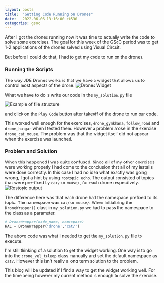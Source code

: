 ```yaml
---
layout: posts
title:  "Getting Code Running on Drones"
date:   2022-06-06 13:16:00 +0530
categories: gsoc
---
```


After I got the drones running now it was time to actually write the code to solve some exercises. The goal for this week of the GSoC
period was to get 1-2 applications of the drones solved using Visual Circuit.

But before I could do that, I had to get my code to run on the drones.

### Running the Scripts

The way JDE Drones works is that we have a widget that allows us to control most aspects of the drone. ![Drones Widget](/gsoc2022-Toshan_Luktuke/assets/drones-widget.png)

What we have to do is write our code in the `my_solution.py` file 

![Example of file structure](/gsoc2022-Toshan_Luktuke/assets/my_solution_file.png)

and click on the `Play Code` button after takeoff of the drone to run our code.

This worked well enough for the exercises, `drone_gymkhana`, `follow_road` and `drone_hangar` when I tested them. However a problem arose in the exercise `drone_cat_mouse`. The problem was that the widget itself did not appear when the exercise was launched.

### Problem and Solution

When this happened I was quite confused. Since all of my other exercises were working properly I had come to the conclusion that all of my installs were done correctly. In this case I had no idea what exactly was going wrong, I got a hint by using `rostopic echo`. The output consisted of topics that were pre-fixed by `cat/` or `mouse/`, for each drone respectively. ![Rostopic output](/gsoc2022-Toshan_Luktuke/assets/cat_mouse_rostopic_list.png)

The difference here was that each drone had the namespace prefixed to its topic. The namespace was `cat/` or `mouse/`. When initializing the `DroneWrapper()` class in `my_solution.py` we had to pass the namespace to the class as a parameter.

```python
# DroneWrapper(node_name, namespace)
HAL = DroneWrapper('drone','cat/') 
```
The above code was what I needed to get the `my_solution.py` file to execute. 

I'm still thinking of a solution to get the widget working. One way is to go into the `drone_vel_teleop` class manually and set the default namespace as `cat/`. However this isn't really a long term solution to the problem.

This blog will be updated if I find a way to get the widget working well. For the time being however my current method is enough to solve the exercise.
